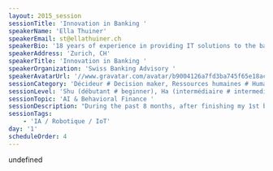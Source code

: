 ```yaml
---
layout: 2015_session
sessionTitle: 'Innovation in Banking '
speakerName: 'Ella Thuiner'
speakerEmail: st@ellathuiner.ch
speakerBio: '18 years of experience in providing IT solutions to the banking industry - Experienced and dedicated Business Analyst, Requirements Engineer & Project Manager, whose strength is the delivery of solutions by combining available knowledge in the organization; I worked as a developer, system administrator, internal auditor, trader for derivatives (in Vienna, London, Zurich) and therefore I have a solid knowledge of all kind of financial data. I like to emphasize team work and am strong in building professional relationships with senior experts as well as with stakeholders at all levels of the organization in order to serve the project. I have a good reputation for being pro-active and making things happen, in a friendly and focused manner. Since its online publication on August 07, 2014, there has been a total of 714 chapter downloads for my eBook on Springer for last year. Painting art and writing are my hobbies. I am currently completing my second book with the title “Banking Intelligence”. '
speakerAddress: 'Zurich, CH'
speakerTitle: 'Innovation in Banking '
speakerOrganization: 'Swiss Banking Advisory '
speakerAvatarUrl: '//www.gravatar.com/avatar/b9004126a7fd3ba745f65e18ac80ef31?size=200&default=mm'
sessionCategory: 'Décideur # Decision maker, Ressources humaines # Human resources, Encadrement, coach # Trainer, mentor, coach, Architecte # Architect, Développeur # Developer, Designer, Data scientist, Autre # Other'
sessionLevel: 'Shu (débutant # beginner), Ha (intermédiaire # intermediate), Ri (avancé # advanced)'
sessionTopic: 'AI & Behavioral Finance '
sessionDescription: "During the past 8 months, after finishing my 1st book “Banks of the Future”, I have continued to collect more information around a combination of topics which I find very interesting. In my new work I will provide an insight into behavioral finance, the value of innovations, mindfulness, and artificial intelligence. \n\n"
sessionTags:
    - 'IA / Robotique / IoT'
day: '1'
scheduleOrder: 4
---
```


undefined
